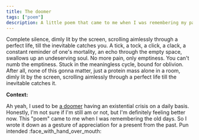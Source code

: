 ```yaml
---
title: The doomer
tags: ["poem"]
description: A little poem that came to me when I was remembering my past.
---
```

<poem>Complete silence,
dimly lit by the screen,
scrolling aimlessly through a perfect life,
till the inevitable catches you.
A tick, a tock, a click, a clack,
a constant reminder of one's mortality,
an echo through the empty space,
swallows up an undeserving soul.
No more pain, only emptiness.
You can't numb the emptiness.
Stuck in the meaningless cycle,
bound for oblivion.
After all, none of this gonna matter,
just a protein mass alone in a room,
dimly lit by the screen,
scrolling aimlessly through a perfect life
till the inevitable catches it.
</poem>

**Context:**

Ah yeah, I used to be [a doomer][1] having an existential crisis on a daily basis. Honestly, I'm not sure if I'm still am or not, but I'm definitely feeling better now. This "poem" came to me when I was remembering the old days. So I wrote it down as a gesture of appreciation for a present from the past. Pun intended :face_with_hand_over_mouth:

[1]: https://www.urbandictionary.com/define.php?term=Doomer
